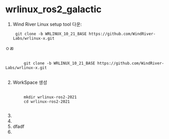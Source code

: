 # wrlinux_ros2_galactic

1. Wind River Linux setup tool 다운:

        git clone -b WRLINUX_10_21_BASE https://github.com/WindRiver-Labs/wrlinux-x.git

ㅇㄻ   
<pre>
    <code>
        git clone -b WRLINUX_10_21_BASE https://github.com/WindRiver-Labs/wrlinux-x.git
    </code>
</pre>
2. WorkSpace 생성
<pre>
    <code>
        mkdir wrlinux-ros2-2021
        cd wrlinux-ros2-2021
    </code>
</pre>
3. 
4.  
5. dfadf
6. 

